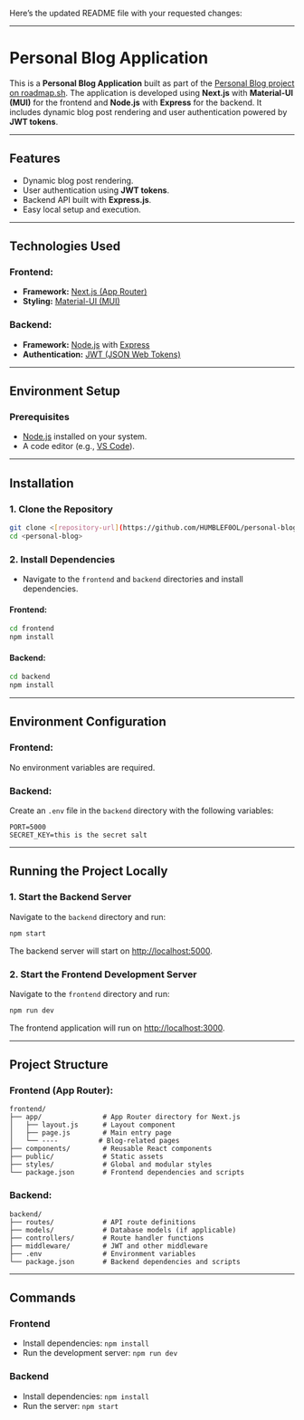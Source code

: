 Here’s the updated README file with your requested changes:  

---

# **Personal Blog Application**

This is a **Personal Blog Application** built as part of the [Personal Blog project on roadmap.sh](https://roadmap.sh/projects/personal-blog). The application is developed using **Next.js** with **Material-UI (MUI)** for the frontend and **Node.js** with **Express** for the backend. It includes dynamic blog post rendering and user authentication powered by **JWT tokens**.

---

## **Features**

- Dynamic blog post rendering.
- User authentication using **JWT tokens**.
- Backend API built with **Express.js**.
- Easy local setup and execution.

---

## **Technologies Used**

### Frontend:
- **Framework:** [Next.js (App Router)](https://nextjs.org/)
- **Styling:** [Material-UI (MUI)](https://mui.com/)

### Backend:
- **Framework:** [Node.js](https://nodejs.org/) with [Express](https://expressjs.com/)
- **Authentication:** [JWT (JSON Web Tokens)](https://jwt.io/)

---

## **Environment Setup**

### Prerequisites
- [Node.js](https://nodejs.org/) installed on your system.
- A code editor (e.g., [VS Code](https://code.visualstudio.com/)).

---

## **Installation**

### 1. Clone the Repository
```bash
git clone <[repository-url](https://github.com/HUMBLEF0OL/personal-blog)>
cd <personal-blog>
```

### 2. Install Dependencies
- Navigate to the `frontend` and `backend` directories and install dependencies.

#### **Frontend:**
```bash
cd frontend
npm install
```

#### **Backend:**
```bash
cd backend
npm install
```

---

## **Environment Configuration**

### Frontend:
No environment variables are required.

### Backend:
Create an `.env` file in the `backend` directory with the following variables:
```
PORT=5000
SECRET_KEY=this is the secret salt
```

---

## **Running the Project Locally**

### 1. Start the Backend Server
Navigate to the `backend` directory and run:
```bash
npm start
```
The backend server will start on [http://localhost:5000](http://localhost:5000).

### 2. Start the Frontend Development Server
Navigate to the `frontend` directory and run:
```bash
npm run dev
```
The frontend application will run on [http://localhost:3000](http://localhost:3000).

---

## **Project Structure**

### Frontend (App Router):
```
frontend/
├── app/               # App Router directory for Next.js
│   ├── layout.js      # Layout component
│   ├── page.js        # Main entry page
│   └── ----          # Blog-related pages
├── components/        # Reusable React components
├── public/            # Static assets
├── styles/            # Global and modular styles
└── package.json       # Frontend dependencies and scripts
```

### Backend:
```
backend/
├── routes/            # API route definitions
├── models/            # Database models (if applicable)
├── controllers/       # Route handler functions
├── middleware/        # JWT and other middleware
├── .env               # Environment variables
└── package.json       # Backend dependencies and scripts
```

---

## **Commands**

### **Frontend**
- Install dependencies: `npm install`
- Run the development server: `npm run dev`

### **Backend**
- Install dependencies: `npm install`
- Run the server: `npm start`